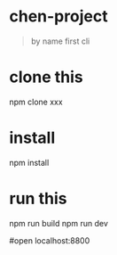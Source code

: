 # chen-project

> by name first cli


# clone this
npm clone xxx

# install
npm install

# run this
npm run build
npm run dev

#open localhost:8800

